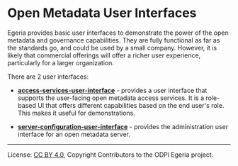 <!-- SPDX-License-Identifier: CC-BY-4.0 -->
<!-- Copyright Contributors to the ODPi Egeria project. -->
 
# Open Metadata User Interfaces

Egeria provides basic user interfaces to demonstrate the power of the open
metadata and governance capabilities.  They are fully functional as
far as the standards go, and could be used by a small company.  However,
it is likely that commercial offerings will offer a richer user experience,
particularly for a larger organization.

There are 2 user interfaces:

* **[access-services-user-interface](access-services-user-interface)** - provides a user interface that supports
the user-facing open metadata access services.  It is a role-based UI that
offers different capabilities based on the end user's role.  This makes it
useful for demonstrations.

* **[server-configuration-user-interface](server-configuration-user-interface)** - provides the administration user
interface for an open metadata server.


----
License: [CC BY 4.0](https://creativecommons.org/licenses/by/4.0/),
Copyright Contributors to the ODPi Egeria project.
